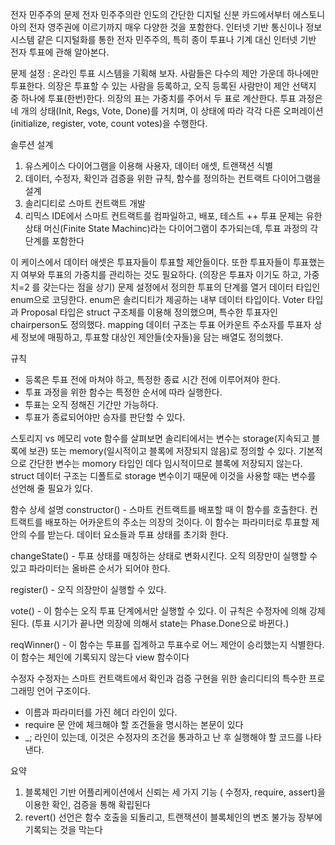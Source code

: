 전자 민주주의 문제
전자 민주주의란 인도의 간단한 디지털 신분 카드에서부터 에스토니아의 전자 영주권에 이르기까지 매우 다양한 것을 포함한다.
인터넷 기반 통신이나 정보 시스템 같은 디지털화를 통한 전자 민주주의, 특히 종이 투표나 기계 대신 인터넷 기반 전자 투표에 관해 알아본다.

문제 설정 : 온라인 투표 시스템을 기획해 보자. 사람들은 다수의 제안 가운데 하나에만 투표한다. 의장은 투표할 수 있는 사람을 등록하고, 오직 등록된 사람만이
               제안 선택지 중 하나에 투표(한번)한다. 의장의 표는 가중치를 주어서 두 표로 계산한다. 투표 과정은 네 개의 상태(Init, Regs, Vote, Done)를 거치며,
	      이 상태에 따라 각각 다른 오퍼레이션(initialize, register, vote, count votes)을 수행한다.

솔루션 설계
1. 유스케이스 다이어그램을 이용해 사용자, 데이터 애셋, 트랜잭션 식별
2. 데이터, 수정자, 확인과 검증을 위한 규칙, 함수를 정의하는 컨트랙트 다이어그램을 설계
3. 솔리디티로 스마트 컨트랙트 개발
4. 리믹스 IDE에서 스마트 컨트랙트를 컴파일하고, 배포, 테스트
++ 투표 문제는 유한 상태 머신(Finite State Machinc)라는 다이어그램이 추가되는데, 투표 과정의 각 단계를 포함한다

이 케이스에서 데이터 애셋은 투표자들이 투표할 제안들이다. 또한 투표자들이 투표했는지 여부와 투표의 가중치를 관리하는 것도 필요하다. (의장은 투표자 이기도 하고, 가중치=2 를 갖는다는 점을 상기)
문제 설정에서 정의한 투표의 단계를 열거 데이터 타입인 enum으로 코딩한다. enum은 솔리디티가 제공하는 내부 데이터 타입이다. Voter 타입과 Proposal 타입은 struct 구조체를 이용해 정의했으며,
특수한 투표자인 chairperson도 정의했다. mapping 데이터 구조는 투표 어카운트 주소자를 투표자 상세 정보에 매핑하고, 투표할 대상인 제안들(숫자들)을 담는 배열도 정의했다.

규칙
- 등록은 투표 전에 마쳐야 하고, 특정한 종료 시간 전에 이루어져야 한다.
- 투표 과정을 위한 함수는 특정한 순서에 따라 실행한다.
- 투표는 오직 정해진 기간만 가능하다.
- 투표가 종료되어야만 승자를 판단할 수 있다.

스토리지 vs 메모리
vote 함수를 살펴보면 솔리티에서는 변수는 storage(지속되고 블록에 보관) 또는 memory(일시적이고 블록에 저장되지 않음)로 정의할 수 있다. 기본적으로 간단한 변수는 momory 타입인 데다 임시적이므로 블록에 저장되지 않는다.
struct 데이터 구조는 디폴트로 storage 변수이기 때문에 이것을 사용할 때는 변수를 선언해 줄 필요가 있다.

함수 상세 설명
constructor() - 스마트 컨트랙트를 배포할 때 이 함수를 호출한다. 컨트랙트를 배포하는 어카운트의 주소는 의장의 것이다. 이 함수는 파라미터로 투표할 제안의 수를 받는다. 데이터 요소들과 투표 상태를 초기화 한다.

changeState() - 투표 상태를 매칭하는 상태로 변화시킨다. 오직 의장만이 실행할 수 있고 파라미터는 올바른 순서가 되어야 한다.

register() - 오직 의장만이 실행할 수 있다. 

vote() - 이 함수는 오직 투표 단계에서만 실행할 수 있다. 이 규칙은 수정자에 의해 강제된다. (투표 시기가 끝나면 의장에 의해서 state는 Phase.Done으로 바뀐다.)

reqWinner() - 이 함수는 투표를 집계하고 투표수로 어느 제안이 승리했는지 식별한다. 이 함수는 체인에 기록되지 않는다 view 함수이다

수정자
수정자는 스마트 컨트랙트에서 확인과 검증 구현을 위한 솔리디티의 특수한 프로그래밍 언어 구조이다. 
- 이름과 파라미터를 가진 헤더 라인이 있다.
- require 문 안에 체크해야 할 조건들을 명시하는 본문이 있다
- _; 라인이 있는데, 이것은 수정자의 조건을 통과하고 난 후 실행해야 할 코드를 나타낸다.

요약
1. 블록체인 기반 어플리케이션에서 신뢰는 세 가지 기능 ( 수정자, require, assert)을 이용한 확인, 검증을 통해 확립된다
2. revert() 선언은 함수 호출을 되돌리고, 트랜잭션이 블록체인의 변조 불가능 장부에 기록되는 것을 막는다


